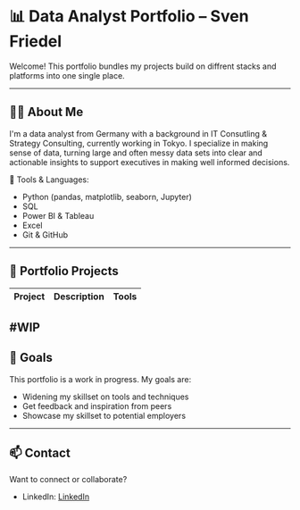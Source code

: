 # 📊 Data Analyst Portfolio – Sven Friedel

Welcome! This portfolio bundles my projects build on diffrent stacks and platforms into one single place.

---

## 🧑‍💻 About Me

I'm a data analyst from Germany with a background in IT Consutling & Strategy Consulting, currently working in Tokyo.
I specialize in making sense of data, turning large and often messy data sets into clear and actionable insights to support executives in making well informed decisions.

🔧 Tools & Languages:
- Python (pandas, matplotlib, seaborn, Jupyter)
- SQL
- Power BI & Tableau
- Excel
- Git & GitHub

---

## 📁 Portfolio Projects

| Project | Description | Tools |
|--------|-------------|-------|
#WIP
---

## 📌 Goals

This portfolio is a work in progress. My goals are:
- Widening my skillset on tools and techniques
- Get feedback and inspiration from peers
- Showcase my skillset to potential employers

---

## 📫 Contact

Want to connect or collaborate?

- LinkedIn: [LinkedIn](https://linkedin.com/in/sven-friedel-スヴェン-9b7357183/)
